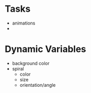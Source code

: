 # Tasks
* animations
* 

# Dynamic Variables
* background color
* spiral
    * color
    * size
    * orientation/angle

